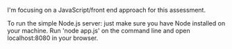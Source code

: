 I'm focusing on a JavaScript/front end approach for this assessment.

To run the simple Node.js server: just make sure you have Node installed on your machine. Run 'node app.js' on the command line and open localhost:8080 in your browser.
